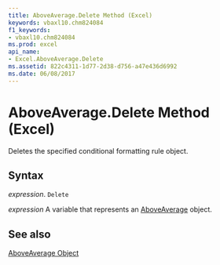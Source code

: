 ```yaml
---
title: AboveAverage.Delete Method (Excel)
keywords: vbaxl10.chm824084
f1_keywords:
- vbaxl10.chm824084
ms.prod: excel
api_name:
- Excel.AboveAverage.Delete
ms.assetid: 822c4311-1d77-2d38-d756-a47e436d6992
ms.date: 06/08/2017
---
```



# AboveAverage.Delete Method (Excel)

Deletes the specified conditional formatting rule object.


## Syntax

 _expression_. `Delete`

 _expression_ A variable that represents an [AboveAverage](Excel.AboveAverage.md) object.


## See also


[AboveAverage Object](Excel.AboveAverage.md)

